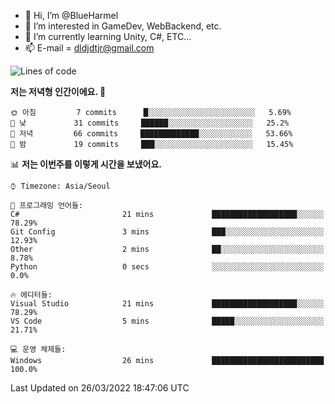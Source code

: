 - 👋 Hi, I’m @BlueHarmel
- 👀 I’m interested in GameDev, WebBackend, etc.
- 🌱 I’m currently learning Unity, C#, ETC...
- 📫 E-mail = dldjdtjr@gmail.com
  <!--START_SECTION:waka-->
![Lines of code](https://img.shields.io/badge/%EC%A0%80%EB%8A%94%20%EC%97%AC%ED%83%9C%EA%B9%8C%EC%A7%80%20-265%20Thousand%20%EC%A4%84%EC%9D%98%20%EC%BD%94%EB%93%9C%EB%A5%BC%20%EC%9E%91%EC%84%B1%ED%96%88%EC%96%B4%EC%9A%94.-blue)

**저는 저녁형 인간이에요. 🦉** 

```text
🌞 아침         7 commits      █░░░░░░░░░░░░░░░░░░░░░░░░   5.69% 
🌆 낮　         31 commits     ██████░░░░░░░░░░░░░░░░░░░   25.2% 
🌃 저녁         66 commits     █████████████░░░░░░░░░░░░   53.66% 
🌙 밤　         19 commits     ███░░░░░░░░░░░░░░░░░░░░░░   15.45%

```


📊 **저는 이번주를 이렇게 시간을 보냈어요.** 

```text
⌚︎ Timezone: Asia/Seoul

💬 프로그래밍 언어들: 
C#                       21 mins             ███████████████████░░░░░░   78.29% 
Git Config               3 mins              ███░░░░░░░░░░░░░░░░░░░░░░   12.93% 
Other                    2 mins              ██░░░░░░░░░░░░░░░░░░░░░░░   8.78% 
Python                   0 secs              ░░░░░░░░░░░░░░░░░░░░░░░░░   0.0%

🔥 에디터들: 
Visual Studio            21 mins             ███████████████████░░░░░░   78.29% 
VS Code                  5 mins              █████░░░░░░░░░░░░░░░░░░░░   21.71%

💻 운영 체제들: 
Windows                  26 mins             █████████████████████████   100.0%

```


 Last Updated on 26/03/2022 18:47:06 UTC
<!--END_SECTION:waka-->
<!---
BlueHarmel/BlueHarmel is a ✨ special ✨ repository because its `README.md` (this file) appears on your GitHub profile.
You can click the Preview link to take a look at your changes.
--->

